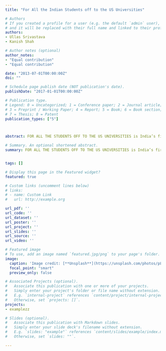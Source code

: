 ```yaml
---
title: "For All the Indian Students off to the US Universities"

# Authors
# If you created a profile for a user (e.g. the default `admin` user), write the username (folder name) here 
# and it will be replaced with their full name and linked to their profile.
authors:
- Ullas Srivastava
- Kanish Shah

# Author notes (optional)
author_notes:
- "Equal contribution"
- "Equal contribution"

date: "2013-07-01T00:00:00Z"
doi: ""

# Schedule page publish date (NOT publication's date).
publishDate: "2017-01-01T00:00:00Z"

# Publication type.
# Legend: 0 = Uncategorized; 1 = Conference paper; 2 = Journal article;
# 3 = Preprint / Working Paper; 4 = Report; 5 = Book; 6 = Book section;
# 7 = Thesis; 8 = Patent
publication_types: ["5"]



abstract: FOR ALL THE STUDENTS OFF TO THE US UNIVERSITIES is India’s first and only comprehensive book that depicts the Indian student’s firsthand experience on going to the University, living in the city and finding a job in the USA. This one stop source is an essential guide for anyone who wants to study in the US university, no matter what they are studying. <br><br>Packed with useful insights, housing tips and schooling hacks, the book touches upon every section from getting to the university to experiencing the college culture and to feeling that comes with living far away from home. There is something in this book for everyone, whether you are a kid with a secret desire to be in a different land, a parent who is looking for the best for his or her child’s future, a student who is actually planning to study in the United States or just an inquirer who wants to know about the Indians living abroad. The book has got everything you need to know. <br><br> Get your copy- https://www.amazon.com/All-Students-Off-US-Universities-ebook/dp/B085RR1VMQ

# Summary. An optional shortened abstract.
summary: FOR ALL THE STUDENTS OFF TO THE US UNIVERSITIES is India’s first and only comprehensive book that depicts the Indian student’s firsthand experience on going to the University, living in the city and finding a job in the USA. This one stop source is an essential guide for anyone who wants to study in the US university, no matter what they are studying. <br><br>Packed with useful insights, housing tips and schooling hacks, the book touches upon every section from getting to the university to experiencing the college culture and to feeling that comes with living far away from home. There is something in this book for everyone, whether you are a kid with a secret desire to be in a different land, a parent who is looking for the best for his or her child’s future, a student who is actually planning to study in the United States or just an inquirer who wants to know about the Indians living abroad. The book has got everything you need to know. 


tags: []

# Display this page in the Featured widget?
featured: true

# Custom links (uncomment lines below)
# links:
# - name: Custom Link
#   url: http://example.org

url_pdf: ''
url_code: ''
url_dataset: ''
url_poster: ''
url_project: ''
url_slides: ''
url_source: ''
url_video: ''

# Featured image
# To use, add an image named `featured.jpg/png` to your page's folder. 
image:
  caption: 'Image credit: [**Unsplash**](https://unsplash.com/photos/pLCdAaMFLTE)'
  focal_point: "smart"
  preview_only: false

# Associated Projects (optional).
#   Associate this publication with one or more of your projects.
#   Simply enter your project's folder or file name without extension.
#   E.g. `internal-project` references `content/project/internal-project/index.md`.
#   Otherwise, set `projects: []`.
projects:
- examplezz

# Slides (optional).
#   Associate this publication with Markdown slides.
#   Simply enter your slide deck's filename without extension.
#   E.g. `slides: "example"` references `content/slides/example/index.md`.
#   Otherwise, set `slides: ""`.

---
```


